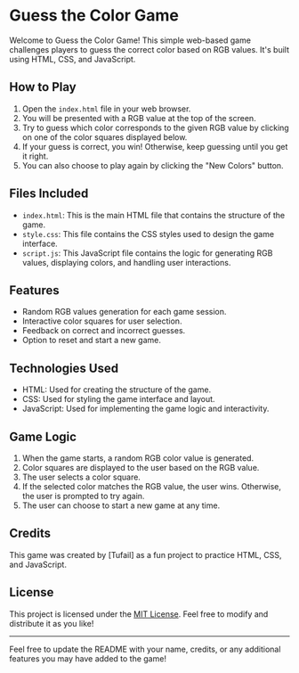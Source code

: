 # Guess the Color Game

Welcome to Guess the Color Game! This simple web-based game challenges players to guess the correct color based on RGB values. It's built using HTML, CSS, and JavaScript.

## How to Play

1. Open the `index.html` file in your web browser.
2. You will be presented with a RGB value at the top of the screen.
3. Try to guess which color corresponds to the given RGB value by clicking on one of the color squares displayed below.
4. If your guess is correct, you win! Otherwise, keep guessing until you get it right.
5. You can also choose to play again by clicking the "New Colors" button.

## Files Included

- `index.html`: This is the main HTML file that contains the structure of the game.
- `style.css`: This file contains the CSS styles used to design the game interface.
- `script.js`: This JavaScript file contains the logic for generating RGB values, displaying colors, and handling user interactions.

## Features

- Random RGB values generation for each game session.
- Interactive color squares for user selection.
- Feedback on correct and incorrect guesses.
- Option to reset and start a new game.

## Technologies Used

- HTML: Used for creating the structure of the game.
- CSS: Used for styling the game interface and layout.
- JavaScript: Used for implementing the game logic and interactivity.

## Game Logic

1. When the game starts, a random RGB color value is generated.
2. Color squares are displayed to the user based on the RGB value.
3. The user selects a color square.
4. If the selected color matches the RGB value, the user wins. Otherwise, the user is prompted to try again.
5. The user can choose to start a new game at any time.

## Credits

This game was created by [Tufail] as a fun project to practice HTML, CSS, and JavaScript.

## License

This project is licensed under the [MIT License](LICENSE). Feel free to modify and distribute it as you like!

---

Feel free to update the README with your name, credits, or any additional features you may have added to the game!
